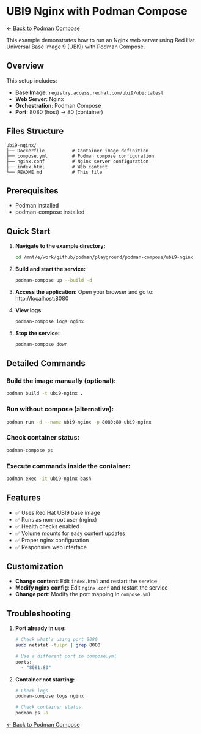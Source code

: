 # UBI9 Nginx with Podman Compose

[← Back to Podman Compose](../../../docs/podman-compose.md)

This example demonstrates how to run an Nginx web server using Red Hat Universal Base Image 9 (UBI9) with Podman Compose.

## Overview

This setup includes:
- **Base Image**: `registry.access.redhat.com/ubi9/ubi:latest`
- **Web Server**: Nginx
- **Orchestration**: Podman Compose
- **Port**: 8080 (host) → 80 (container)

## Files Structure

```
ubi9-nginx/
├── Dockerfile          # Container image definition
├── compose.yml         # Podman compose configuration
├── nginx.conf          # Nginx server configuration
├── index.html          # Web content
└── README.md           # This file
```

## Prerequisites

- Podman installed
- podman-compose installed

## Quick Start

1. **Navigate to the example directory:**
   ```bash
   cd /mnt/e/work/github/podman/playground/podman-compose/ubi9-nginx
   ```

2. **Build and start the service:**
   ```bash
   podman-compose up --build -d
   ```

3. **Access the application:**
   Open your browser and go to: http://localhost:8080

4. **View logs:**
   ```bash
   podman-compose logs nginx
   ```

5. **Stop the service:**
   ```bash
   podman-compose down
   ```

## Detailed Commands

### Build the image manually (optional):
```bash
podman build -t ubi9-nginx .
```

### Run without compose (alternative):
```bash
podman run -d --name ubi9-nginx -p 8080:80 ubi9-nginx
```

### Check container status:
```bash
podman-compose ps
```

### Execute commands inside the container:
```bash
podman exec -it ubi9-nginx bash
```

## Features

- ✅ Uses Red Hat UBI9 base image
- ✅ Runs as non-root user (nginx)
- ✅ Health checks enabled
- ✅ Volume mounts for easy content updates
- ✅ Proper nginx configuration
- ✅ Responsive web interface

## Customization

- **Change content**: Edit `index.html` and restart the service
- **Modify nginx config**: Edit `nginx.conf` and restart the service
- **Change port**: Modify the port mapping in `compose.yml`

## Troubleshooting

1. **Port already in use:**
   ```bash
   # Check what's using port 8080
   sudo netstat -tulpn | grep 8080
   
   # Use a different port in compose.yml
   ports:
     - "8081:80"
   ```

3. **Container not starting:**
   ```bash
   # Check logs
   podman-compose logs nginx
   
   # Check container status
   podman ps -a
   ```

[← Back to Podman Compose](../../../docs/podman-compose.md)
